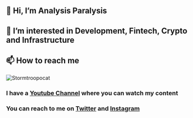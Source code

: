 ## 👋 Hi, I’m Analysis Paralysis
## 👀 I’m interested in Development, Fintech, Crypto and Infrastructure
## 📫 How to reach me 
![Stormtroopocat](https://octodex.github.com/images/stormtroopocat.jpg)

### I have a [Youtube Channel](https://www.youtube.com/channel/UC820jDWSmEkbTTCEfT4ZyfQ) where you can watch my content
 
### You can reach to me on [Twitter](https://twitter.com/AnalysisParaly0) and [Instagram](https://www.instagram.com/analysisparalysis0/)
